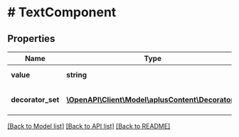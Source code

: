 # # TextComponent

## Properties

Name | Type | Description | Notes
------------ | ------------- | ------------- | -------------
**value** | **string** | The actual plain text. |
**decorator_set** | [**\OpenAPI\Client\Model\aplusContent\Decorator[]**](Decorator.md) | A set of content decorators. | [optional]

[[Back to Model list]](../../README.md#models) [[Back to API list]](../../README.md#endpoints) [[Back to README]](../../README.md)
